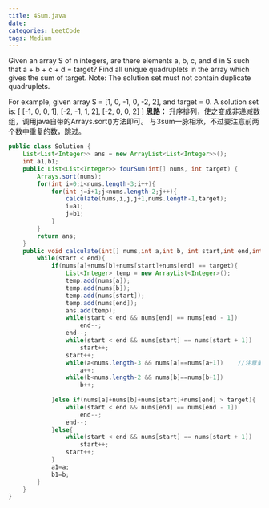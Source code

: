 ```yaml
---
title: 4Sum.java
date: 
categories: LeetCode
tags: Medium
---
```

Given an array S of n integers, are there elements a, b, c, and d in S such that a + b + c + d = target? Find all unique quadruplets in the array which gives the sum of target.
Note: The solution set must not contain duplicate quadruplets.
<!-- more -->
For example, given array S = [1, 0, -1, 0, -2, 2], and target = 0.
A solution set is:
[
  [-1,  0, 0, 1],
  [-2, -1, 1, 2],
  [-2,  0, 0, 2]
]
**思路：**
升序排列，使之变成非递减数组，调用java自带的Arrays.sort()方法即可。
与3sum一脉相承，不过要注意前两个数中重复的数，跳过。
``` java
public class Solution {
	List<List<Integer>> ans = new ArrayList<List<Integer>>();
	int a1,b1;
    public List<List<Integer>> fourSum(int[] nums, int target) {
		Arrays.sort(nums);
		for(int i=0;i<nums.length-3;i++){
			for(int j=i+1;j<nums.length-2;j++){
				calculate(nums,i,j,j+1,nums.length-1,target);
				i=a1;
				j=b1;
			}
		}
		return ans;
    }
	public void calculate(int[] nums,int a,int b, int start,int end,int target){
		while(start < end){
			if(nums[a]+nums[b]+nums[start]+nums[end] == target){
				List<Integer> temp = new ArrayList<Integer>();
				temp.add(nums[a]);
				temp.add(nums[b]);
				temp.add(nums[start]);
				temp.add(nums[end]);
				ans.add(temp);
				while(start < end && nums[end] == nums[end - 1])
					end--;
				end--;
				while(start < end && nums[start] == nums[start + 1])
					start++;
				start++;
				while(a<nums.length-3 && nums[a]==nums[a+1])    //注意重复的数，跳过
					a++;
				while(b<nums.length-2 && nums[b]==nums[b+1])
					b++;
				
			}else if(nums[a]+nums[b]+nums[start]+nums[end] > target){
				while(start < end && nums[end] == nums[end - 1])
					end--;
				end--;
			}else{
				while(start < end && nums[start] == nums[start + 1])
					start++;
				start++;				
			}
			a1=a;
			b1=b;
		}
	}
}
```